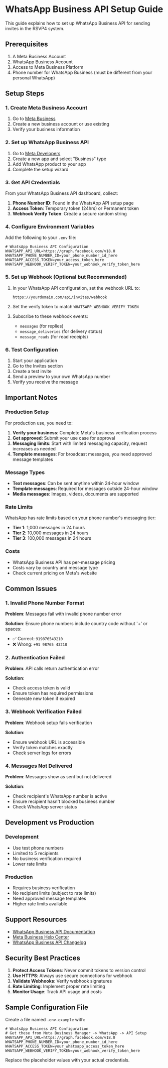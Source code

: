 # WhatsApp Business API Setup Guide

This guide explains how to set up WhatsApp Business API for sending invites in the RSVP4 system.

## Prerequisites

1. A Meta Business Account
2. WhatsApp Business Account
3. Access to Meta Business Platform
4. Phone number for WhatsApp Business (must be different from your personal WhatsApp)

## Setup Steps

### 1. Create Meta Business Account

1. Go to [Meta Business](https://business.facebook.com/)
2. Create a new business account or use existing
3. Verify your business information

### 2. Set up WhatsApp Business API

1. Go to [Meta Developers](https://developers.facebook.com/)
2. Create a new app and select "Business" type
3. Add WhatsApp product to your app
4. Complete the setup wizard

### 3. Get API Credentials

From your WhatsApp Business API dashboard, collect:

1. **Phone Number ID**: Found in the WhatsApp API setup page
2. **Access Token**: Temporary token (24hrs) or Permanent token
3. **Webhook Verify Token**: Create a secure random string

### 4. Configure Environment Variables

Add the following to your `.env` file:

```env
# WhatsApp Business API Configuration
WHATSAPP_API_URL=https://graph.facebook.com/v18.0
WHATSAPP_PHONE_NUMBER_ID=your_phone_number_id_here
WHATSAPP_ACCESS_TOKEN=your_access_token_here
WHATSAPP_WEBHOOK_VERIFY_TOKEN=your_webhook_verify_token_here
```

### 5. Set up Webhook (Optional but Recommended)

1. In your WhatsApp API configuration, set the webhook URL to:
   ```
   https://yourdomain.com/api/invites/webhook
   ```

2. Set the verify token to match `WHATSAPP_WEBHOOK_VERIFY_TOKEN`

3. Subscribe to these webhook events:
   - `messages` (for replies)
   - `message_deliveries` (for delivery status)
   - `message_reads` (for read receipts)

### 6. Test Configuration

1. Start your application
2. Go to the Invites section
3. Create a test invite
4. Send a preview to your own WhatsApp number
5. Verify you receive the message

## Important Notes

### Production Setup

For production use, you need to:

1. **Verify your business**: Complete Meta's business verification process
2. **Get approved**: Submit your use case for approval
3. **Messaging limits**: Start with limited messaging capacity, request increases as needed
4. **Template messages**: For broadcast messages, you need approved message templates

### Message Types

- **Text messages**: Can be sent anytime within 24-hour window
- **Template messages**: Required for messages outside 24-hour window
- **Media messages**: Images, videos, documents are supported

### Rate Limits

WhatsApp has rate limits based on your phone number's messaging tier:
- **Tier 1**: 1,000 messages in 24 hours
- **Tier 2**: 10,000 messages in 24 hours
- **Tier 3**: 100,000 messages in 24 hours

### Costs

- WhatsApp Business API has per-message pricing
- Costs vary by country and message type
- Check current pricing on Meta's website

## Common Issues

### 1. Invalid Phone Number Format

**Problem**: Messages fail with invalid phone number error

**Solution**: Ensure phone numbers include country code without '+' or spaces:
- ✅ Correct: `919876543210`
- ❌ Wrong: `+91 98765 43210`

### 2. Authentication Failed

**Problem**: API calls return authentication error

**Solution**:
- Check access token is valid
- Ensure token has required permissions
- Generate new token if expired

### 3. Webhook Verification Failed

**Problem**: Webhook setup fails verification

**Solution**:
- Ensure webhook URL is accessible
- Verify token matches exactly
- Check server logs for errors

### 4. Messages Not Delivered

**Problem**: Messages show as sent but not delivered

**Solution**:
- Check recipient's WhatsApp number is active
- Ensure recipient hasn't blocked business number
- Check WhatsApp server status

## Development vs Production

### Development
- Use test phone numbers
- Limited to 5 recipients
- No business verification required
- Lower rate limits

### Production
- Requires business verification
- No recipient limits (subject to rate limits)
- Need approved message templates
- Higher rate limits available

## Support Resources

- [WhatsApp Business API Documentation](https://developers.facebook.com/docs/whatsapp)
- [Meta Business Help Center](https://www.facebook.com/business/help)
- [WhatsApp Business API Changelog](https://developers.facebook.com/docs/whatsapp/changelog)

## Security Best Practices

1. **Protect Access Tokens**: Never commit tokens to version control
2. **Use HTTPS**: Always use secure connections for webhook
3. **Validate Webhooks**: Verify webhook signatures
4. **Rate Limiting**: Implement proper rate limiting
5. **Monitor Usage**: Track API usage and costs

## Sample Configuration File

Create a file named `.env.example` with:

```env
# WhatsApp Business API Configuration
# Get these from Meta Business Manager -> WhatsApp -> API Setup
WHATSAPP_API_URL=https://graph.facebook.com/v18.0
WHATSAPP_PHONE_NUMBER_ID=your_phone_number_id_here
WHATSAPP_ACCESS_TOKEN=your_whatsapp_access_token_here
WHATSAPP_WEBHOOK_VERIFY_TOKEN=your_webhook_verify_token_here
```

Replace the placeholder values with your actual credentials.